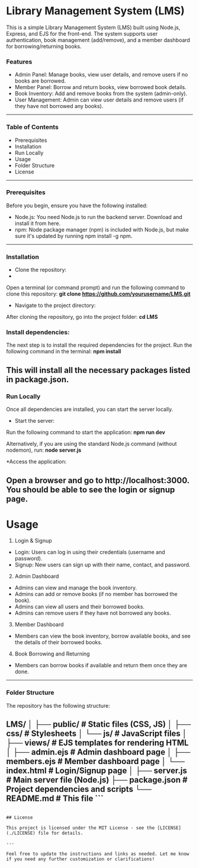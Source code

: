 # Library Management System (LMS)

This is a simple Library Management System (LMS) built using Node.js, Express, and EJS for the front-end. The system supports user authentication, book management (add/remove), and a member dashboard for borrowing/returning books.

### Features
* Admin Panel: Manage books, view user details, and remove users if no books are borrowed.
* Member Panel: Borrow and return books, view borrowed book details.
* Book Inventory: Add and remove books from the system (admin-only).
* User Management: Admin can view user details and remove users (if they have not borrowed any books).
---

### Table of Contents
* Prerequisites
* Installation
* Run Locally
* Usage
* Folder Structure
* License
---

### Prerequisites
Before you begin, ensure you have the following installed:

* Node.js: You need Node.js to run the backend server. Download and install it from here.
* npm: Node package manager (npm) is included with Node.js, but make sure it's updated by running npm install -g npm.
---

### Installation
* Clone the repository:
* 
Open a terminal (or command prompt) and run the following command to clone this repository:
**git clone https://github.com/yourusername/LMS.git**

* Navigate to the project directory:

After cloning the repository, go into the project folder:
**cd LMS**

### Install dependencies:

The next step is to install the required dependencies for the project. Run the following command in the terminal:
**npm install**

This will install all the necessary packages listed in package.json.
---

### Run Locally
Once all dependencies are installed, you can start the server locally.

* Start the server:

Run the following command to start the application:
**npm run dev**

Alternatively, if you are using the standard Node.js command (without nodemon), run:
**node server.js**

*Access the application:

Open a browser and go to http://localhost:3000. You should be able to see the login or signup page.
---

# Usage
1. Login & Signup
* Login: Users can log in using their credentials (username and password).
* Signup: New users can sign up with their name, contact, and password.

2. Admin Dashboard
* Admins can view and manage the book inventory.
* Admins can add or remove books (if no member has borrowed the book).
* Admins can view all users and their borrowed books.
* Admins can remove users if they have not borrowed any books.

3. Member Dashboard
* Members can view the book inventory, borrow available books, and see the details of their borrowed books.

4. Book Borrowing and Returning
* Members can borrow books if available and return them once they are done.
---

### Folder Structure
The repository has the following structure:

LMS/
│
├── public/                    # Static files (CSS, JS)
│   ├── css/                   # Stylesheets
│   └── js/                    # JavaScript files
│
├── views/                     # EJS templates for rendering HTML
│   ├── admin.ejs              # Admin dashboard page
│   ├── members.ejs            # Member dashboard page
│   └── index.html             # Login/Signup page
│
├── server.js                  # Main server file (Node.js)
├── package.json               # Project dependencies and scripts
└── README.md                  # This file ```
---

``` LMS/ │ ├── public/ # Static files (CSS, JS) │ ├── css/ # Stylesheets │ └── js/ # JavaScript files │ ├── views/ # EJS templates for rendering HTML │ ├── admin.ejs # Admin dashboard page │ ├── members.ejs # Member dashboard page │ └── index.html # Login/Signup page │ ├── server.js # Main server file (Node.js) ├── package.json # Project dependencies and scripts └── README.md # This file

## License

This project is licensed under the MIT License - see the [LICENSE](./LICENSE) file for details.

---

Feel free to update the instructions and links as needed. Let me know if you need any further customization or clarifications!
